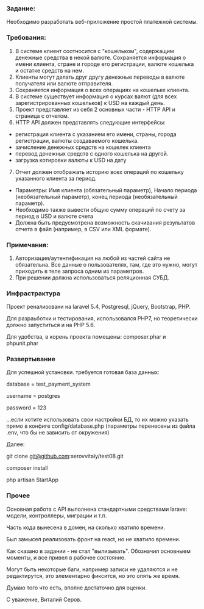 ### Задание:
Необходимо разработать веб-приложение простой платежной системы. 

### Требования:
1) В системe клиент соотносится с "кошельком", содержащим денежные средства в некой валюте. Сохраняется информация о имени клиента, стране и городе его регистрации, валюте кошелька и остатке средств на нем.
2) Клиенты могут делать друг другу денежные переводы в валюте получателя или валюте отправителя.
3) Сохраняется информация о всех операциях на кошельке клиента.
4) В системе существует информация о курсах валют (для всех зарегистрированных кошельков) к USD на каждый день.
5) Проект представляет из себя 2 основных части - HTTP API и страница с отчетом.
6) HTTP API должен представлять следующие интерфейсы:
- регистрация клиента с указанием его имени, страны, города регистрации, валюты создаваемого кошелька.
- зачисление денежных средств на кошелек клиента
- перевод денежных средств с одного кошелька на другой.
- загрузка котировки валюты к USD на дату
7) Отчет должен отображать историю всех операций по кошельку указанного клиента за период.
- Параметры: Имя клиента (обязательный параметр), Начало периода (необязательный параметр), конец периода (необязательный параметр).
- Необходимо также вывести общую сумму операций по счету за период в USD и валюте счета
- Должна быть предусмотрена возможность скачивания результатов отчета в файл (например, в CSV или XML формате).

### Примечания:
1) Авторизация/аутентификация на любой из частей сайта не обязательна. Все данные о пользователях, там, где это нужно, могут приходить в теле запроса одним из параметров.
2) При решении должна использоваться реляционная СУБД.


### Инфрастрактура

Проект ренализовани на laravel 5.4, Postgresql, jQuery, Bootstrap, PHP.

Для разраьботки и тестирования, использовался PHP7, но теоретически должно запуститься и на PHP 5.6.

Для удобства, в корень проекта помещены: composer.phar и phpunit.phar


### Развертывание

Для успешной установки. требуется готовая база данных:

database = test_payment_system

username = postgres

password = 123

...если хотите использовать свои настройки БД, то их можно указать прямо в конфиге
config/database.php (параметры перенесены из файла .env, что бы не зависить от окружения)

Далее:

git clone git@github.com:serovvitaly/test08.git

composer install

php artisan StartApp


### Прочее

Основная работа с API выполнена стандартными средствами larave: модели, контроллеры, миграции и т.п.

Часть кода вынесена в домен, на сколько хватило времени.
 
Был замысел реализовать фронт на react, но не хватило времени.

Как сказано в задании - не стал "вылизывать". Обозначил основныем моменты, и все привел в рабочее состояние.

Могут быть некоторые баги, например записи не удаляются и не редактирутся, это элементарно фиксится, но это опять же время.

Думаю того что есть, вполне достаточно для оценки.

С уважение, Виталий Серов.
